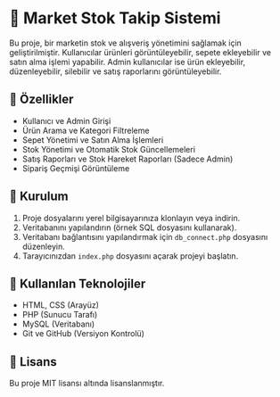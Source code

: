 # 🚀 Market Stok Takip Sistemi

Bu proje, bir marketin stok ve alışveriş yönetimini sağlamak için geliştirilmiştir. Kullanıcılar ürünleri görüntüleyebilir, sepete ekleyebilir ve satın alma işlemi yapabilir. Admin kullanıcılar ise ürün ekleyebilir, düzenleyebilir, silebilir ve satış raporlarını görüntüleyebilir.

## 📌 Özellikler
- Kullanıcı ve Admin Girişi
- Ürün Arama ve Kategori Filtreleme
- Sepet Yönetimi ve Satın Alma İşlemleri
- Stok Yönetimi ve Otomatik Stok Güncellemeleri
- Satış Raporları ve Stok Hareket Raporları (Sadece Admin)
- Sipariş Geçmişi Görüntüleme

## 🚀 Kurulum
1. Proje dosyalarını yerel bilgisayarınıza klonlayın veya indirin.
2. Veritabanını yapılandırın (örnek SQL dosyasını kullanarak).
3. Veritabanı bağlantısını yapılandırmak için `db_connect.php` dosyasını düzenleyin.
4. Tarayıcınızdan `index.php` dosyasını açarak projeyi başlatın.

## 📂 Kullanılan Teknolojiler
- HTML, CSS (Arayüz)
- PHP (Sunucu Tarafı)
- MySQL (Veritabanı)
- Git ve GitHub (Versiyon Kontrolü)

## 📌 Lisans
Bu proje MIT lisansı altında lisanslanmıştır.

